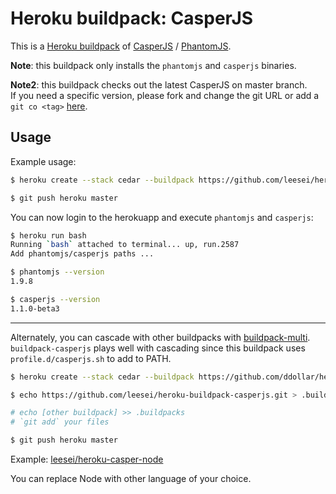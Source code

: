# Heroku buildpack: CasperJS

This is a [Heroku buildpack](http://devcenter.heroku.com/articles/buildpacks) of [CasperJS](http://casperjs.org) / [PhantomJS](http://phantomjs.org/).

**Note**: this buildpack only installs the `phantomjs` and `casperjs` binaries.

**Note2**: this buildpack checks out the latest CasperJS on master branch.  
If you need a specific version, please fork and change the git URL or add a `git co <tag>` [here](bin/compile#L32).

## Usage

Example usage:

```bash
$ heroku create --stack cedar --buildpack https://github.com/leesei/heroku-buildpack-casperjs.git

$ git push heroku master
```

You can now login to the herokuapp and execute `phantomjs` and `casperjs`:

```bash
$ heroku run bash
Running `bash` attached to terminal... up, run.2587
Add phantomjs/casperjs paths ...

$ phantomjs --version
1.9.8

$ casperjs --version
1.1.0-beta3
```

---

Alternately, you can cascade with other buildpacks with [buildpack-multi](https://github.com/ddollar/heroku-buildpack-multi). 
`buildpack-casperjs` plays well with cascading since this buildpack uses `profile.d/casperjs.sh` to add to PATH.

```bash
$ heroku create --stack cedar --buildpack https://github.com/ddollar/heroku-buildpack-multi.git

$ echo https://github.com/leesei/heroku-buildpack-casperjs.git > .buildpacks

# echo [other buildpack] >> .buildpacks
# `git add` your files

$ git push heroku master
```

Example: [leesei/heroku-casper-node](https://github.com/leesei/heroku-casper-node)

You can replace Node with other language of your choice.
